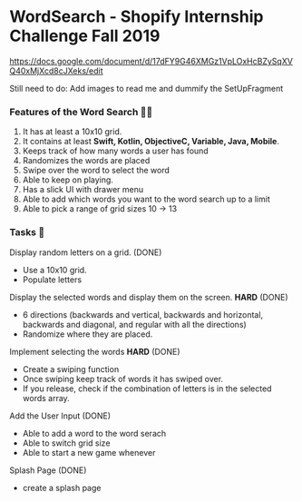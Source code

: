 # WordSearch - Shopify Internship Challenge Fall 2019
https://docs.google.com/document/d/17dFY9G46XMGz1VpLOxHcBZySqXVQ40xMjXcd8cJXeks/edit

Still need to do: Add images to read me and dummify the SetUpFragment

### Features of the Word Search :tada::green_heart:
1. It has at least a 10x10 grid.
2. It contains at least **Swift, Kotlin, ObjectiveC, Variable, Java, Mobile**.
3. Keeps track of how many words a user has found
4. Randomizes the words are placed
5. Swipe over the word to select the word
6. Able to keep on playing.
7. Has a slick UI with drawer menu
8. Able to add which words you want to the word search up to a limit
9. Able to pick a range of grid sizes 10 -> 13

### Tasks :pencil:
Display random letters on a grid. (DONE)
- Use a 10x10 grid.
- Populate letters

Display the selected words and display them on the screen. **HARD** (DONE)
- 6 directions (backwards and vertical, backwards and horizontal, backwards and diagonal, and regular with all the directions)
- Randomize where they are placed.

Implement selecting the words **HARD** (DONE)
- Create a swiping function
- Once swiping keep track of words it has swiped over.
- If you release, check if the combination of letters is in the selected words array.

Add the User Input (DONE)
- Able to add a word to the word serach
- Able to switch grid size
- Able to start a new game whenever

Splash Page (DONE)
- create a splash page
